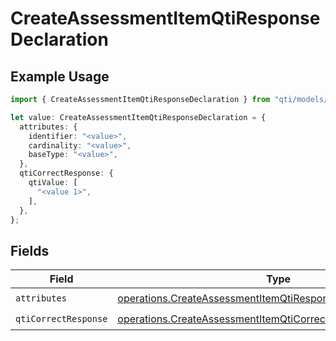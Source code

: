 # CreateAssessmentItemQtiResponseDeclaration

## Example Usage

```typescript
import { CreateAssessmentItemQtiResponseDeclaration } from "qti/models/operations";

let value: CreateAssessmentItemQtiResponseDeclaration = {
  attributes: {
    identifier: "<value>",
    cardinality: "<value>",
    baseType: "<value>",
  },
  qtiCorrectResponse: {
    qtiValue: [
      "<value 1>",
    ],
  },
};
```

## Fields

| Field                                                                                                                                              | Type                                                                                                                                               | Required                                                                                                                                           | Description                                                                                                                                        |
| -------------------------------------------------------------------------------------------------------------------------------------------------- | -------------------------------------------------------------------------------------------------------------------------------------------------- | -------------------------------------------------------------------------------------------------------------------------------------------------- | -------------------------------------------------------------------------------------------------------------------------------------------------- |
| `attributes`                                                                                                                                       | [operations.CreateAssessmentItemQtiResponseDeclarationAttributes](../../models/operations/createassessmentitemqtiresponsedeclarationattributes.md) | :heavy_check_mark:                                                                                                                                 | N/A                                                                                                                                                |
| `qtiCorrectResponse`                                                                                                                               | [operations.CreateAssessmentItemQtiCorrectResponse](../../models/operations/createassessmentitemqticorrectresponse.md)                             | :heavy_check_mark:                                                                                                                                 | N/A                                                                                                                                                |